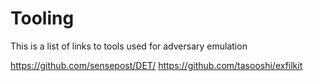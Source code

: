 # Tooling
This is a list of links to tools used for adversary emulation

https://github.com/sensepost/DET/
https://github.com/tasooshi/exfilkit 
